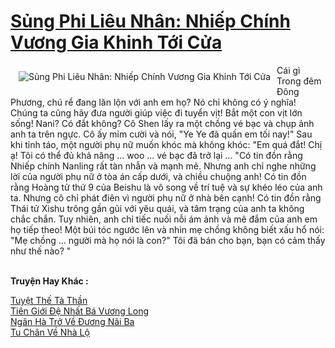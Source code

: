 <a href="https://truyentiki.com/sung-phi-lieu-nhan-nhiep-chinh-vuong-gia-khinh-toi-cua.31730/" title="Sủng Phi Liêu Nhân: Nhiếp Chính Vương Gia Khinh Tới Cửa"><h1>Sủng Phi Liêu Nhân: Nhiếp Chính Vương Gia Khinh Tới Cửa</h1></a><div style="display:table"><img align="right" style="float: left; padding: 10px;" src="https://truyentiki.com/a/img/str/src/31730.jpg" alt="Sủng Phi Liêu Nhân: Nhiếp Chính Vương Gia Khinh Tới Cửa">Cái gì Trong đêm Đông Phương, chú rể đang lăn lộn với anh em họ? Nó chỉ không có ý nghĩa! Chúng ta cũng hãy đưa người giúp việc đi tuyển vịt! Bắt một con vịt lớn sống! Nani? Có đắt không? Cô Shen lấy ra một chồng vé bạc và chụp ảnh anh ta trên ngực. Cô ấy mỉm cười và nói, "Ye Ye đã quấn em tối nay!" Sau khi tỉnh táo, một người phụ nữ muốn khóc mà không khóc: "Em quá đắt! Chị ạ! Tôi có thể đủ khả năng ... woo ... vé bạc đã trở lại ... "Có tin đồn rằng Nhiếp chính Nanling rất tàn nhẫn và mạnh mẽ. Nhưng anh chỉ nghe những lời của người phụ nữ ở tòa án cấp dưới, và chiều chuộng anh! Có tin đồn rằng Hoàng tử thứ 9 của Beishu là vô song về trí tuệ và sự khéo léo của anh ta. Nhưng cô chỉ phát điên vì người phụ nữ ở nhà bên cạnh! Có tin đồn rằng Thái tử Xishu trông gần gũi với yêu quái, và tâm trạng của anh ta không chắc chắn. Tuy nhiên, anh chỉ tiếc nuối nỗi ám ảnh và mê đắm của anh em họ tiếp theo! Một búi tóc ngước lên và nhìn mẹ chồng không biết xấu hổ nói: "Mẹ chồng ... người mà họ nói là con?" Tôi đã bán cho bạn, bạn có cảm thấy như thế nào? "</div><p><br><b>Truyện Hay Khác :</b></p><a href="https://truyentiki.com/tuyet-the-ta-than.31729/" alt="Tuyệt Thế Tà Thần">Tuyệt Thế Tà Thần</a><br/><a href="https://github.com/nownovels/truyenhay/tree/master/truyenhay/30566/README.md" alt="Tiên Giới Đệ Nhất Bá Vương Long">Tiên Giới Đệ Nhất Bá Vương Long</a><br/><a href="https://github.com/nownovels/topcv/tree/master/truyenhay/31539/README.md" alt="Ngân Hà Trở Về Đương Nãi Ba">Ngân Hà Trở Về Đương Nãi Ba</a><br/><a href="https://github.com/nownovels/truyenhay/tree/master/truyenhay/30713/README.md" alt="Tu Chân Về Nhà Lộ">Tu Chân Về Nhà Lộ</a><br/>